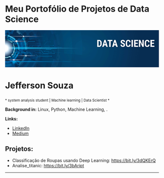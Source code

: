# Meu Portofólio de Projetos de Data Science

<p align="center">
  <img src="banner.png" >
</p>

# Jefferson Souza
<sub>* system analysis student | Machine learning | Data Scientist *</sub>



**Background in:** Linux, Python, Machine Learning, .

**Links:**
* [LinkedIn](https://www.linkedin.com/in/jefferson-souza-103b81183/)
* [Medium](https://medium.com/@je31563)


## Projetos:
* Classificação de Roupas usando Deep Learning: https://bit.ly/3dQKErQ
* Analise_titanic: https://bit.ly/3bAript 

---




